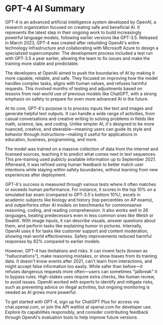 # GPT-4 AI Summary

GPT-4 is an advanced artificial intelligence system developed by OpenAI, a research organization focused on creating safe and beneficial AI. It represents the latest step in their ongoing work to build increasingly powerful language models, following earlier versions like GPT-3.5. Released in March 2023, GPT-4 was created after rebuilding OpenAI's entire technology infrastructure and collaborating with Microsoft Azure to design a specialized supercomputer. The development process included a test run with GPT-3.5 a year earlier, allowing the team to fix issues and make the training more stable and predictable.

The developers at OpenAI aimed to push the boundaries of AI by making it more capable, reliable, and safe. They focused on improving how the model handles complex tasks, aligns with human values, and refuses harmful requests. This involved months of testing and adjustments based on lessons from real-world use of previous models like ChatGPT, with a strong emphasis on safety to prepare for even more advanced AI in the future.

At its core, GPT-4's purpose is to process inputs like text and images and generate helpful text outputs. It can handle a wide range of activities, from casual conversations and creative writing to solving problems in fields like math, science, law, and coding. Unlike simpler AI, it's designed to be more nuanced, creative, and steerable—meaning users can guide its style and behavior through instructions—making it useful for applications in education, business, programming, and more.

The model was trained on a massive collection of data from the internet and licensed sources, teaching it to predict what comes next in text sequences. This pre-training used publicly available information up to September 2021. Afterward, it was refined using human feedback to better match user intentions while staying within safety boundaries, without learning from new experiences after deployment.

GPT-4's success is measured through various tests where it often matches or exceeds human performance. For instance, it scores in the top 10% on a simulated bar exam (compared to GPT-3.5's bottom 10%), excels in academic subjects like biology and history (top percentiles on AP exams), and outperforms other AI models on benchmarks for commonsense reasoning, coding, and reading comprehension. It also works well in 26 languages, beating predecessors even in less common ones like Welsh or Swahili. With image inputs, it can describe visuals, answer questions about them, and perform tasks like explaining humor in pictures. Internally, OpenAI uses it for tasks like customer support and content moderation, showing real-world effectiveness. Safety improvements reduced harmful responses by 82% compared to earlier models.

However, GPT-4 has limitations and risks. It can invent facts (known as "hallucinations"), make reasoning mistakes, or show biases from its training data. It doesn't know events after 2021, can't learn from interactions, and might accept false information too easily. While safer than before—it refuses dangerous requests more often—users can sometimes "jailbreak" it to bypass rules. High-stakes uses require extra checks, like human review, to avoid issues. OpenAI worked with experts to identify and mitigate risks, such as preventing advice on illegal activities, but ongoing monitoring is needed as AI grows more powerful.

To get started with GPT-4, sign up for ChatGPT Plus for access via chat.openai.com, or join the API waitlist at openai.com for developer use. Explore its capabilities responsibly, and consider contributing feedback through OpenAI's evaluation tools to help improve future versions.